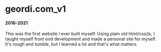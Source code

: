 # geordi.com_v1
#### 2016-2021

This was the first website I ever built myself. Using plain old html/css/js, I taught myself front end development and made a personal site for myself. It's rough and tumble, but I learned a lot and that's what matters.
